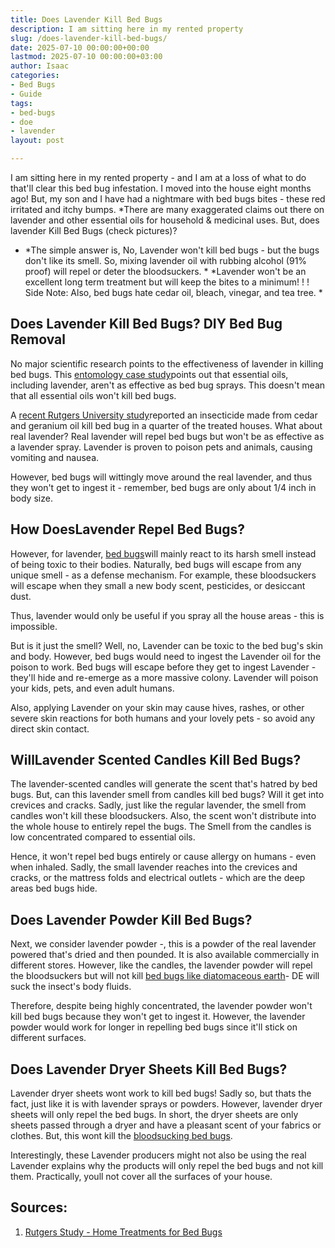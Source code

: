 ```yaml
---
title: Does Lavender Kill Bed Bugs
description: I am sitting here in my rented property
slug: /does-lavender-kill-bed-bugs/
date: 2025-07-10 00:00:00+00:00
lastmod: 2025-07-10 00:00:00+03:00
author: Isaac
categories:
- Bed Bugs
- Guide
tags:
- bed-bugs
- doe
- lavender
layout: post

---
```

I am sitting here in my rented property - and I am at a loss of what to do that'll clear this bed bug infestation. I moved into the house eight months ago! But, my son and I have had a nightmare with bed bugs bites - these red irritated and itchy bumps. *There are many exaggerated claims out there on lavender and other essential oils for household & medicinal uses. But, does lavender Kill Bed Bugs (check pictures)?

* *The simple answer is, No, Lavender won't kill bed bugs - but the bugs don't like its smell. So, mixing lavender oil with rubbing alcohol (91% proof) will repel or deter the bloodsuckers. * *Lavender won't be an excellent long term treatment but will keep the bites to a minimum! ! ! Side Note: Also, bed bugs hate cedar oil, bleach, vinegar, and tea tree. *

##  Does Lavender Kill Bed Bugs? DIY Bed Bug Removal

No major scientific research points to the effectiveness of lavender in killing bed bugs. This [entomology case study](https://academic.oup.com/jee/article-abstract/111/1/170/4662900?redirectedFrom=fulltext)points out that essential oils, including lavender, aren't as effective as bed bug sprays. This doesn't mean that all essential oils won't kill bed bugs.

A [recent Rutgers University study](https://www.mdpi.com/2075-4450/5/4/849)reported an insecticide made from cedar and geranium oil kill bed bug in a quarter of the treated houses. What about real lavender? Real lavender will repel bed bugs but won't be as effective as a lavender spray. Lavender is proven to poison pets and animals, causing vomiting and nausea.

However, bed bugs will wittingly move around the real lavender, and thus they won't get to ingest it - remember, bed bugs are only about 1/4 inch in body size.

##  How DoesLavender Repel Bed Bugs?

However, for lavender, [bed bugs](https://pestpolicy.com/what-animals-eat-[bed-bugs](https://pestpolicy.com/does-baby-powder-kill-bed-bugs/)/)will mainly react to its harsh smell instead of being toxic to their bodies. Naturally, bed bugs will escape from any unique smell - as a defense mechanism. For example, these bloodsuckers will escape when they small a new body scent, pesticides, or desiccant dust.

Thus, lavender would only be useful if you spray all the house areas - this is impossible.

But is it just the smell? Well, no, Lavender can be toxic to the bed bug's skin and body. However, bed bugs would need to ingest the Lavender oil for the poison to work. Bed bugs will escape before they get to ingest Lavender - they'll hide and re-emerge as a more massive colony. Lavender will poison your kids, pets, and even adult humans.

Also, applying Lavender on your skin may cause hives, rashes, or other severe skin reactions for both humans and your lovely pets - so avoid any direct skin contact.

##  WillLavender Scented Candles Kill Bed Bugs?

The lavender-scented candles will generate the scent that's hatred by bed bugs. But, can this lavender smell from candles kill bed bugs? Will it get into crevices and cracks. Sadly, just like the regular lavender, the smell from candles won't kill these bloodsuckers. Also, the scent won't distribute into the whole house to entirely repel the bugs. The Smell from the candles is low concentrated compared to essential oils.

Hence, it won't repel bed bugs entirely or cause allergy on humans - even when inhaled. Sadly, the small lavender reaches into the crevices and cracks, or the mattress folds and electrical outlets - which are the deep areas bed bugs hide.

##  Does Lavender Powder Kill Bed Bugs?

Next, we consider lavender powder -, this is a powder of the real lavender powered that's dried and then pounded. It is also available commercially in different stores. However, like the candles, the lavender powder will repel the bloodsuckers but will not kill [bed bugs like diatomaceous earth](https://pestpolicy.com/does-diatomaceous-earth-kill-bed-bugs/)- DE will suck the insect's body fluids.

Therefore, despite being highly concentrated, the lavender powder won't kill bed bugs because they won't get to ingest it. However, the lavender powder would work for longer in repelling bed bugs since it'll stick on different surfaces.

##  Does Lavender Dryer Sheets Kill Bed Bugs?

Lavender dryer sheets wont work to kill bed bugs! Sadly so, but thats the fact, just like it is with lavender sprays or powders. However, lavender dryer sheets will only repel the bed bugs. In short, the dryer sheets are only sheets passed through a dryer and have a pleasant scent of your fabrics or clothes. But, this wont kill the [bloodsucking bed bugs](https://pestpolicy.com/can-bed-bugs-get-in-your-hair/).

Interestingly, these Lavender producers might not also be using the real Lavender explains why the products will only repel the bed bugs and not kill them. Practically, youll not cover all the surfaces of your house.

##  Sources:

1. [Rutgers Study - Home Treatments for Bed Bugs](https://citybugs.tamu.edu/2014/12/18/diy-bed-bug-control/)
